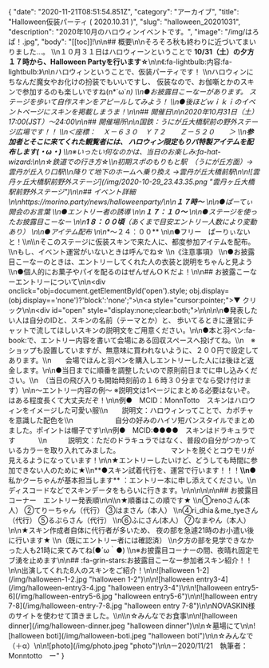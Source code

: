 {
  "date": "2020-11-21T08:51:54.851Z",
  "category": "アーカイブ",
  "title": "Halloween仮装パーティ ( 2020.10.31 )",
  "slug": "halloween_20201031",
  "description": "2020年10月のハロウィンイベントです。",
  "image": "/img/はろぱ！.jpg",
  "body": "[[toc]]!\n\n## 概要\n\nそろそろ秋も終わりに近づいてまいりました…。 \\\n１０月３１日はハロウィーンということで **10/31（土）の夕方１７時から、Halloween Partyを行います☆**\n\n《:fa-lightbulb:内容:fa-lightbulb:》\n\nハロウィンということで、仮装パーティです！ \\\nハロウィンにちなんだ魔女やお化けの扮装でもいいですし、 仮装なので、お伽噺とかのスキンで参加するのも楽しいですね(n*´ω`*n) \\\n●お披露目こーなーがあります。 ステージを歩いて自作スキンをアピールしてみよう！ \\\n●後ほどｗｉｋｉのイベントページにスキンを掲載しまうま！\n\n## 開催日\n\n2020年10月31日（土）17:00(JST）～24:00\n\n## 開催場所\n\n国鉄：うにが丘大橋駅前の野外ステージ広場です！！ \\\n＜座標：　Ｘ－６３０　Ｙ７２　　Ｚ－５２０　　＞ \\\n**参加者とそこに来てくれた観覧者には、 ハロウィン限定もりパ特製アイテムを配布します(・ω・)** \\\n※いったい何なのかは、当日のお楽しみ:fa-hat-wizard:\n\n☆鉄道での行き方☆\\\n初期スポのもりもと駅　（うにが丘方面）→雲丹が丘入り口駅\\\n降りて地下のホームへ乗り換え →雲丹が丘大橋前駅\n\n![雲丹ヶ丘大橋駅前野外ステージ](/img/2020-10-29_23.43.35.png \"雲丹ヶ丘大橋駅前野外ステージ\")\n\n## イベント詳細\n\nhttps://morino.party/news/halloweenparty/\n\n**１７時～** \n\n●ぱーてぃ開会のお言葉 \\\n●エントリー者の誘導 \n\n**１７：１０～** \n\n●ステージを使ったお披露目こーなー \n\n**1８：００頃**（あくまで目安エントリー人数により変動あり） \n\n●アイテム配布 \n\n**～２４：００** \n\n●フリー　ぱーりぃないと！\\\n\\\nそこのステージに仮装スキンで来た人に、都度参加アイテムを配布。\\\nもし、イベント運営がいないときは呼んでね☆ \\\n《注意事項》 \\\n●お披露目こーなーのときは、エントリーしてくれた人の衣装と説明をちゃんと見よう\\\n●個人的にお菓子やパイを配るのはぜんぜんＯＫだよ！\n\n## お披露こーなーエントリーについて\n\n<div onclick=\"obj=document.getElementById('open').style; obj.display=(obj.display=='none')?'block':'none';\">\n<a style=\"cursor:pointer;\">▼ クリック</a>\n</div>\n<div id=\"open\" style=\"display:none;clear:both;\">\n\n<!--StartFragment-->\n\n●発表したい人は自分のIDと、スキンの名前（テーマとか）と、 歩いてるときに運営にチャットで流してほしいスキンの説明文をご用意ください。\n\n●本と羽ペン:fa-book:で、エントリー内容を書いて会場にある回収スペースへ投げてね。\\\n　※ショップも設置していますが、無意味に買われないように、２００円で設定してあります。\\\n　　会場でほんと羽ペンを購入しエントリーした人には後ほど返金します。\n\n●当日までに順番を調整したいので原則前日までに申し込みください。\\\n　（当日の飛び入りも開始時刻前の１６時３０分までなら受け付けます）\n\n～エントリー内容の例～ ※説明文は1ページにまとめる必要はないぞ。はある程度長くて大丈夫だぞ！\n\n例●　MCID：MonnTotto　スキンはハロウィンをイメージした可愛い服\\\n　　説明文：ハロウィンってことで、カボチャを意識した配色を\\\n　　　　　　自分の好みのハイソ短パンスタイルでまとめました。ポイントは帽子です\n\n例●　MCID:●●●●　スキンはドラキュラです 　　　\\\n　　　説明文：ただのドラキュラではなく、普段の自分がつかっているカラーを取り入れてみました。 　　　　　　　マントを脱ぐとコウモリが見えるようになっています！\n\n★エントリーしたいけど、どうしても時間に参加できない人のために★\\\n**●スキン試着代行を、運営で行います！！！**\\\n**● 私かクーちゃんが基本担当します** ：エントリー本に申し添えてください。\\\n　ディスコードなどでスキンデータをもらいに行きます。\n\n<!--EndFragment-->\n\n</div>\n\n## お披露目コーナー　エントリー発表順\n\n\\\n★順番はこの順です★ \\\n①renoさん(本人） ②てりーちゃん（代行） ③はまさん（本人） \\\n④ri_dhia＆me_tyeさん（代行） ⑤るぷらさん（代行） \\\n⑥ふにさん(本人） ⑦なまやん（本人）\n\n★スキン作成者自体に代行者が多いため、 夜の部を急遽21時のお小遣い後に行います★ \\\n（既にエントリー者には確認済） \\\n夕方の部を見学できなかった人も21時に来てみてね(●´ω｀●) \\\n※お披露目コーナーの間、夜晴れ固定モブ湧を止めます\n\n## :fa-grin-stars:お披露目こーなー参加者スキン紹介！！\n\n出演してくれた8人のスキンをご紹介！\n\n![halloween 1-2](/img/halloween-1-2.jpg \"halloween 1-2\")\n\n![halloween entry3-4](/img/halloween-entry3-4.jpg \"halloween entry3-4\")\n\n![halloween entry5-6](/img/halloween-entry5-6.jpg \"halloween entry5-6\")\n\n![halloween entry 7-8](/img/halloween-entry-7-8.jpg \"halloween entry 7-8\")\n\nNOVASKIN様のサイトを使わせて頂きました。\\\n\\\n☆みんなでお食事\n\n![halloween dinner](/img/halloween-dinner.jpeg \"halloween dinner\")\n\n☆墓場にて\n\n![halloween boti](/img/halloween-boti.jpeg \"halloween boti\")\n\n☆みんなで（＋α）\n\n![photo](/img/photo.jpeg \"photo\")\n\nー2020/11/21　執筆者：Monntotto　ー"
}